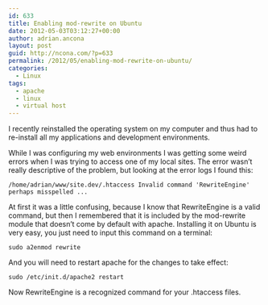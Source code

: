 ```yaml
---
id: 633
title: Enabling mod-rewrite on Ubuntu
date: 2012-05-03T03:12:27+00:00
author: adrian.ancona
layout: post
guid: http://ncona.com/?p=633
permalink: /2012/05/enabling-mod-rewrite-on-ubuntu/
categories:
  - Linux
tags:
  - apache
  - linux
  - virtual host
---
```

I recently reinstalled the operating system on my computer and thus had to re-install all my applications and development environments.

While I was configuring my web environments I was getting some weird errors when I was trying to access one of my local sites. The error wasn&#8217;t really descriptive of the problem, but looking at the error logs I found this:

```
/home/adrian/www/site.dev/.htaccess Invalid command 'RewriteEngine' perhaps misspelled ...
```

At first it was a little confusing, because I know that RewriteEngine is a valid command, but then I remembered that it is included by the mod-rewrite module that doesn&#8217;t come by default with apache. Installing it on Ubuntu is very easy, you just need to input this command on a terminal:

```
sudo a2enmod rewrite
```

And you will need to restart apache for the changes to take effect:

```
sudo /etc/init.d/apache2 restart
```

Now RewriteEngine is a recognized command for your .htaccess files.

<!--more-->
